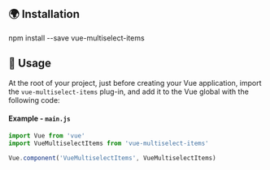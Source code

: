 :earth_africa: Installation
---------------------------

  npm install --save vue-multiselect-items

:wave: Usage
------------

At the root of your project, just before creating your Vue application, import the `vue-multiselect-items` plug-in, and add it to the Vue global with the following code:

#### Example - `main.js`

``` js
import Vue from 'vue'
import VueMultiselectItems from 'vue-multiselect-items'

Vue.component('VueMultiselectItems', VueMultiselectItems)
```
